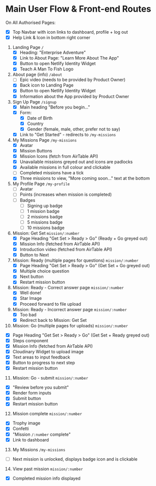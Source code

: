 # Main User Flow & Front-end Routes

On All Authorised Pages:

- [x] Top Navbar with icon links to dashboard, profile + log out
- [x] Help Link & Icon in bottom right corner

1. Landing Page `/`
   - [x] Heading: "Enterprise Adventure"
   - [x] Link to About Page: "Learn More About The App"
   - [x] Button to open Netlify Identity Widget
   - [x] Teach A Man To Fish Logo
2. About page (info) `/about`
   - [ ] Epic video (needs to be provided by Product Owner)
   - [x] Back icon to Landing Page
   - [x] Button to open Netlify Identity Widget
   - [x] Information about the App provided by Product Owner
3. Sign Up Page `/signup`
   - [x] Main heading "Before you begin..."
   - [x] Form:
     - [x] Date of Birth
     - [x] Country
     - [x] Gender (female, male, other, prefer not to say)
   - [x] Link to "Get Started" - redirects to `/my-missions`
4. My Missions Page `/my-missions`
   - [x] Avatar
   - [x] Mission Buttons
   - [x] Mission Icons (fetch from AirTable API)
   - [x] Unavailable missions greyed out and icons are padlocks
   - [x] Available missions in full colour and clickable
   - [ ] Completed missions have a tick
   - [x] Three missions to view, "More coming soon..." text at the bottom
5. My Profile Page `/my-profile`
   - [ ] Avatar
   - [ ] Points (increases when mission is completed)
   - [ ] Badges
     - [ ] Signing up badge
     - [ ] 1 mission badge
     - [ ] 2 missions badge
     - [ ] 5 missions badge
     - [ ] 10 missions badge
6. Mission: Get Set `mission/:number`
   - [x] Page Heading "Get Set > Ready > Go" (Ready + Go greyed out)
   - [x] Mission Info (fetched from AirTable API)
   - [x] Introduction video (fetched from AirTable API)
   - [x] Button to Next
7. Mission: Ready (multiple pages for questions) `mission/:number`
   - [x] Page Heading "Get Set > Ready > Go" (Get Set + Go greyed out)
   - [x] Multiple choice question
   - [x] Next button
   - [x] Restart mission button
8. Mission: Ready - Correct answer page `mission/:number`
   - [x] Well done!
   - [x] Star Image
   - [x] Proceed forward to file upload
9. Mission: Ready - Incorrect answer page `mission/:number`
   - [x] Too bad
   - [x] Redirect back to Mission: Get Set
10. Mission: Go (multiple pages for uploads) `mission/:number`

- [x] Page Heading "Get Set > Ready > Go" (Get Set + Ready greyed out)
- [x] Steps component
- [x] Mission Info (fetched from AirTable API)
- [x] Cloudinary Widget to upload image
- [x] Text areas to input feedback
- [x] Button to progress to next step
- [x] Restart mission button

11. Mission: Go - submit `mission/:number`

- [x] "Review before you submit"
- [x] Render form inputs
- [x] Submit button
- [x] Restart mission button

12. Mission complete `mission/:number`

- [x] Trophy image
- [x] Confetti
- [x] "Mission `/:number` complete"
- [x] Link to dashboard

13. My Missions `/my-missions`

- [ ] Next mission is unlocked, displays badge icon and is clickable

14. View past mission `mission/:number`

- [x] Completed mission info displayed
